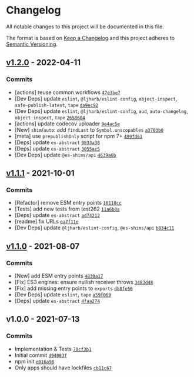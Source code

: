 # Changelog

All notable changes to this project will be documented in this file.

The format is based on [Keep a Changelog](https://keepachangelog.com/en/1.0.0/)
and this project adheres to [Semantic Versioning](https://semver.org/spec/v2.0.0.html).

## [v1.2.0](https://github.com/es-shims/Array.prototype.findLast/compare/v1.1.1...v1.2.0) - 2022-04-11

### Commits

- [actions] reuse common workflows [`47e3be7`](https://github.com/es-shims/Array.prototype.findLast/commit/47e3be7cda282144ddc18204534ec5983055a48e)
- [Dev Deps] update `eslint`, `@ljharb/eslint-config`, `object-inspect`, `safe-publish-latest`, `tape` [`da9ec92`](https://github.com/es-shims/Array.prototype.findLast/commit/da9ec926ee4393d8cf2e2b74202a059a92ef59ac)
- [Dev Deps] update `eslint`, `@ljharb/eslint-config`, `aud`, `auto-changelog`, `object-inspect`, `tape` [`2658604`](https://github.com/es-shims/Array.prototype.findLast/commit/26586043f36390c4967972c2caf318c0bbf583fb)
- [actions] update codecov uploader [`9e4ac5e`](https://github.com/es-shims/Array.prototype.findLast/commit/9e4ac5e104a2f258cb818a19d3e6eb4023d1edd3)
- [New] `shim`/`auto`: add `findLast` to `Symbol.unscopables` [`a3703b0`](https://github.com/es-shims/Array.prototype.findLast/commit/a3703b0dbeefb1dcd4c4fcec9f89c67bc7513821)
- [meta] use `prepublishOnly` script for npm 7+ [`499fd61`](https://github.com/es-shims/Array.prototype.findLast/commit/499fd61f61d094d997b53c34628e477089b6ff96)
- [Deps] update `es-abstract` [`9833a38`](https://github.com/es-shims/Array.prototype.findLast/commit/9833a38b6f6d949636fca1e945b2eee1812e142b)
- [Deps] update `es-abstract` [`3055ac5`](https://github.com/es-shims/Array.prototype.findLast/commit/3055ac5ad56eb224f72c4cc18a06d0af06c6d2a1)
- [Dev Deps] update `@es-shims/api` [`4639a6b`](https://github.com/es-shims/Array.prototype.findLast/commit/4639a6b10b3ecb84e1bc3e645cad1c60de8d99da)

## [v1.1.1](https://github.com/es-shims/Array.prototype.findLast/compare/v1.1.0...v1.1.1) - 2021-10-01

### Commits

- [Refactor] remove ESM entry points [`10118cc`](https://github.com/es-shims/Array.prototype.findLast/commit/10118cc9b896f4c7fa01bfbab17018400b2a7ddb)
- [Tests] add new tests from test262 [`11a6b0a`](https://github.com/es-shims/Array.prototype.findLast/commit/11a6b0a9d34bc6bbd8271b37594ec9ba5fd4ca87)
- [Deps] update `es-abstract` [`ad74212`](https://github.com/es-shims/Array.prototype.findLast/commit/ad7421298490b3355b1d3f0a8fa51b8704e5a0ba)
- [readme] fix URLs [`ea7f11e`](https://github.com/es-shims/Array.prototype.findLast/commit/ea7f11e9ee4961c68104ba43958f5a45a0cffa65)
- [Dev Deps] update `@ljharb/eslint-config`, `@es-shims/api` [`b834c11`](https://github.com/es-shims/Array.prototype.findLast/commit/b834c114ae5bea9c1002a31574545b01c479c2fd)

## [v1.1.0](https://github.com/es-shims/Array.prototype.findLast/compare/v1.0.0...v1.1.0) - 2021-08-07

### Commits

- [New] add ESM entry points [`4830a17`](https://github.com/es-shims/Array.prototype.findLast/commit/4830a173290c5b6fbfda494936ebfc13fb188e9b)
- [Fix] ES3 engines: ensure nullish receiver throws [`3483d48`](https://github.com/es-shims/Array.prototype.findLast/commit/3483d489b0a2c17509d34aa386de8b83d4c6c0a1)
- [Fix] add missing entry points to `exports` [`db8fe56`](https://github.com/es-shims/Array.prototype.findLast/commit/db8fe56e3196ea8e74b6c4bda67efef03f6c6594)
- [Dev Deps] update `eslint`, `tape` [`a59f069`](https://github.com/es-shims/Array.prototype.findLast/commit/a59f069678049d3d8589c2ea22cf65160998fde3)
- [Deps] update `es-abstract` [`4faa274`](https://github.com/es-shims/Array.prototype.findLast/commit/4faa27421b982962f4b68e199308bfc25300ccc4)

## v1.0.0 - 2021-07-13

### Commits

- Implementation & Tests [`70cf3b1`](https://github.com/es-shims/Array.prototype.findLast/commit/70cf3b1254a43d7fc32bc7726f6c372656f84182)
- Initial commit [`d94083f`](https://github.com/es-shims/Array.prototype.findLast/commit/d94083fc3de59677540a3021c6f3082a22a804e6)
- npm init [`e016a98`](https://github.com/es-shims/Array.prototype.findLast/commit/e016a98c2ee504e43a7d6018fae31cbe972c1db9)
- Only apps should have lockfiles [`cb11c67`](https://github.com/es-shims/Array.prototype.findLast/commit/cb11c670b831ede1df53cf312dc6b0bcd96236cc)
